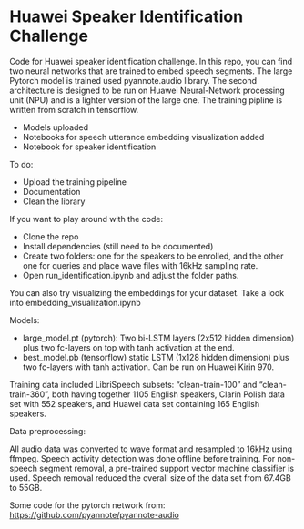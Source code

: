 # Huawei Speaker Identification Challenge

Code for Huawei speaker identification challenge. In this repo, you can find two neural networks that are
trained to embed speech segments. The large Pytorch model is trained used pyannote.audio library. The second architecture is designed to be
run on Huawei Neural-Network processing unit (NPU) and is a lighter version of the large one. The training pipline is written 
from scratch in tensorflow.

- Models uploaded
- Notebooks for speech utterance embedding visualization added
- Notebook for speaker identification 


To do:
- Upload the training pipeline
- Documentation
- Clean the library

If you want to play around with the code: 
  - Clone the repo
  - Install dependencies (still need to be documented)
  - Create two folders: one for the speakers to be enrolled, and the other one for queries and place wave files with 16kHz sampling rate.
  - Open run_identification.ipynb and adjust the folder paths.
 
 You can also try visualizing the embeddings for your dataset. Take a look into embedding_visualization.ipynb

Models:
- large_model.pt (pytorch):
  Two bi-LSTM layers (2x512 hidden dimension) plus two fc-layers on top with tanh activation at the end.
- best_model.pb (tensorflow)
  static LSTM (1x128 hidden dimension) plus two fc-layers with tanh activation. Can be run on Huawei Kirin 970.
  
Training data included LibriSpeech subsets: “clean-train-100” and “clean-train-360”, both having together 1105 English speakers, Clarin Polish data set with 552 speakers, and Huawei data set containing 165 English speakers. 

Data preprocessing:

All audio data was converted to wave format and resampled to 16kHz using ffmpeg. Speech activity detection was done offline before training. For non-speech segment removal, a pre-trained support vector machine classifier is used. Speech removal reduced the overall size of the data set from 67.4GB to 55GB. 

Some code for the pytorch network from:
https://github.com/pyannote/pyannote-audio
